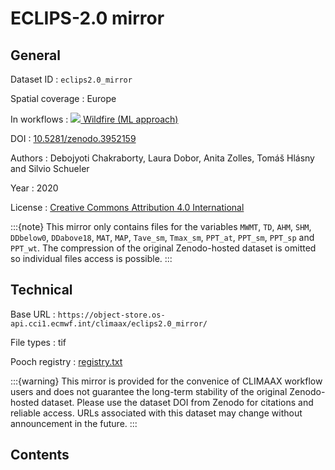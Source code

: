 # ECLIPS-2.0 mirror


## General

Dataset ID
: `eclips2.0_mirror`

Spatial coverage
: Europe

In workflows
: [<img src="../../images/icon_s/icon_s_fire.png" class="hazard-icon"> Wildfire (ML approach)](../../notebooks/workflows/FIRE/01_wildfire_ML/Risk_workflow_description_FIRE_ML)

DOI
: [10.5281/zenodo.3952159](https://doi.org/10.5281/zenodo.3952159)

Authors
: Debojyoti Chakraborty, Laura Dobor, Anita Zolles, Tomáš Hlásny and Silvio Schueler

Year
: 2020

License
: [Creative Commons Attribution 4.0 International](https://creativecommons.org/licenses/by/4.0/legalcode)


:::{note}
This mirror only contains files for the variables `MWMT`, `TD`, `AHM`, `SHM`, `DDbelow0`, `DDabove18`, `MAT`, `MAP`, `Tave_sm`, `Tmax_sm`, `PPT_at`, `PPT_sm`, `PPT_sp` and `PPT_wt`. The compression of the original Zenodo-hosted dataset is omitted so individual files access is possible.
:::


## Technical

Base URL
: `https://object-store.os-api.cci1.ecmwf.int/climaax/eclips2.0_mirror/`

File types
: tif

Pooch registry
: [registry.txt](https://object-store.os-api.cci1.ecmwf.int/climaax/eclips2.0_mirror/metadata/registry.txt)

:::{warning}
This mirror is provided for the convenice of CLIMAAX workflow users and does not guarantee the long-term stability of the original Zenodo-hosted dataset. Please use the dataset DOI from Zenodo for citations and reliable access. URLs associated with this dataset may change without announcement in the future.
:::


## Contents

<div class="dataset-file-list" data-base-url="https://object-store.os-api.cci1.ecmwf.int/climaax/eclips2.0_mirror/"></div>

